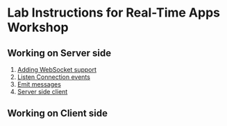 # Lab Instructions for Real-Time Apps Workshop

## Working on Server side
1. [Adding WebSocket support](server/lab-1.md)
1. [Listen Connection events](server/lab-2.md)
1. [Emit messages](server/lab-3.md)
1. [Server side client](server/lab-4.md)

## Working on Client side
